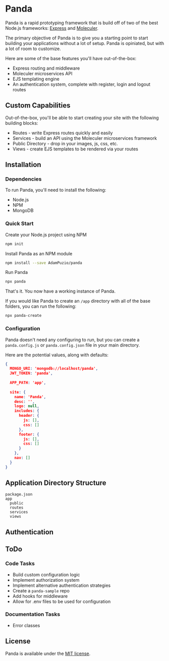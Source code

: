 # Panda

Panda is a rapid prototyping framework that is build off of two of the best Node.js frameworks: [Express](http://expressjs.com) and [Moleculer](https://moleculer.services). 

The primary objective of Panda is to give you a starting point to start building your applications without a lot of setup. Panda is opiniated, but with a lot of room to customize.

Here are some of the base features you'll have out-of-the-box:
* Express routing and middleware
* Moleculer microservices API 
* EJS templating engine
* An authentication system, complete with register, login and logout routes

## Custom Capabilities

Out-of-the-box, you'll be able to start creating your site with the following building blocks:
* Routes - write Express routes quickly and easily
* Services - build an API using the Moleculer microservices framework
* Public Directory - drop in your images, js, css, etc.
* Views - create EJS templates to be rendered via your routes

## Installation

### Dependencies

To run Panda, you'll need to install the following:
* Node.js
* NPM
* MongoDB

### Quick Start

Create your Node.js project using NPM
```bash
npm init
```

Install Panda as an NPM module
```bash
npm install --save AdamPuzio/panda
```

Run Panda
```js
npx panda
```

That's it. You now have a working instance of Panda.

If you would like Panda to create an `/app` directory with all of the base folders, you can run the following:

```bash
npx panda-create
```

### Configuration

Panda doesn't need any configuring to run, but you can create a `panda.config.js` or `panda.config.json` file in your main directory.

Here are the potential values, along with defaults:

```json
{
  MONGO_URI: 'mongodb://localhost/panda',
  JWT_TOKEN: 'panda',
  
  APP_PATH: 'app',
  
  site: {
    name: 'Panda',
    desc: '',
    logo: null,
    includes: {
      header: {
        js: [],
        css: []
      },
      footer: {
        js: [],
        css: []
      }
    },
    nav: []
  }
}
```

## Application Directory Structure

```
package.json
app
  public
  routes
  services
  views
```

## Authentication

## ToDo

### Code Tasks

* Build custom configuration logic
* Implement authorization system
* Implement alternative authentication strategies
* Create a `panda-sample` repo
* Add hooks for middleware
* Allow for .env files to be used for configuration

### Documentation Tasks

* Error classes

## License
Panda is available under the [MIT license](https://tldrlegal.com/license/mit-license).